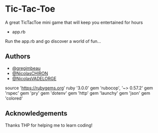 
# Tic-Tac-Toe

A great TicTacToe mini game that will keep you entertained for hours
- app.rb 

Run the app.rb and go discover a world of fun...

## Authors

- [@gregimbeau](https://github.com/gregimbeau/)
- [@NicolasCHIRON](https://github.com/NicolasCHIRON/)
- [@NicolasVADELORGE](...)

source 'https://rubygems.org'
ruby '3.0.0'
gem 'rubocop', '~> 0.57.2'
gem 'rspec'
gem 'pry'
gem 'dotenv'
gem 'http'
gem 'launchy'
gem 'json'
gem 'colored'

## Acknowledgements

Thanks THP for helping me to learn coding!
